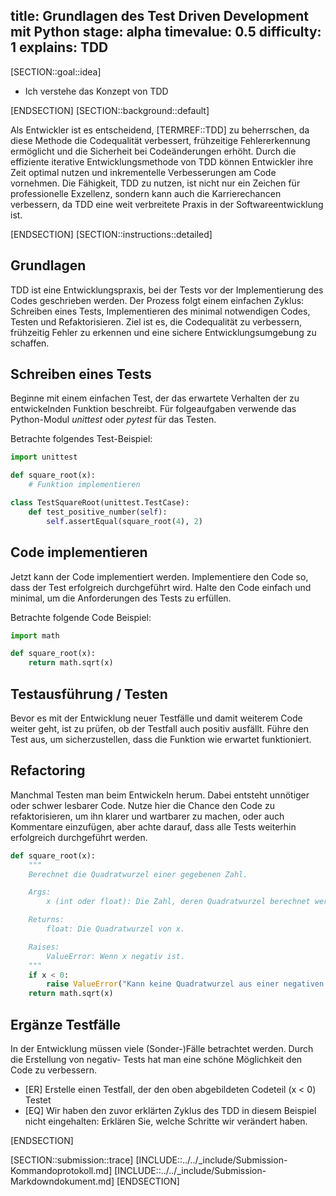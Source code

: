 title: Grundlagen des Test Driven Development mit Python
stage: alpha
timevalue: 0.5
difficulty: 1
explains: TDD
---

[SECTION::goal::idea]

- Ich verstehe das Konzept von TDD

[ENDSECTION]
[SECTION::background::default]

Als Entwickler ist es entscheidend, [TERMREF::TDD] zu beherrschen, da diese Methode die Codequalität
verbessert, frühzeitige Fehlererkennung ermöglicht und die Sicherheit bei Codeänderungen erhöht.
Durch die effiziente iterative Entwicklungsmethode von TDD können Entwickler ihre Zeit optimal
nutzen und inkrementelle Verbesserungen am Code vornehmen. Die Fähigkeit, TDD zu nutzen, ist nicht
nur ein Zeichen für professionelle Exzellenz, sondern kann auch die Karrierechancen verbessern, da
TDD eine weit verbreitete Praxis in der Softwareentwicklung ist.

[ENDSECTION]
[SECTION::instructions::detailed]

## Grundlagen

TDD ist eine Entwicklungspraxis, bei der Tests vor der Implementierung des Codes geschrieben werden.
Der Prozess folgt einem einfachen Zyklus: Schreiben eines Tests, Implementieren des minimal
notwendigen Codes, Testen und Refaktorisieren. Ziel ist es, die Codequalität zu verbessern,
frühzeitig Fehler zu erkennen und eine sichere Entwicklungsumgebung zu schaffen.

## Schreiben eines Tests

Beginne mit einem einfachen Test, der das erwartete Verhalten der zu entwickelnden Funktion
beschreibt. Für folgeaufgaben verwende das Python-Modul *unittest* oder *pytest* für das Testen.

Betrachte folgendes Test-Beispiel:

```Python
import unittest

def square_root(x):
    # Funktion implementieren

class TestSquareRoot(unittest.TestCase):
    def test_positive_number(self):
        self.assertEqual(square_root(4), 2)
```

## Code implementieren

Jetzt kann der Code implementiert werden. Implementiere den Code so, dass der Test erfolgreich durchgeführt wird. Halte den Code einfach und minimal, um die Anforderungen des Tests zu erfüllen.

Betrachte folgende Code Beispiel:

```Python
import math

def square_root(x):
    return math.sqrt(x)
```

## Testausführung / Testen

Bevor es mit der Entwicklung neuer Testfälle und damit weiterem Code weiter geht, ist zu prüfen,
ob der Testfall auch positiv ausfällt. Führe den Test aus, um sicherzustellen, dass die Funktion wie erwartet funktioniert.

## Refactoring

Manchmal Testen man beim Entwickeln herum. Dabei entsteht unnötiger oder schwer lesbarer Code.
Nutze hier die Chance den Code zu refaktorisieren, um ihn klarer und wartbarer zu machen,
oder auch Kommentare einzufügen, aber achte darauf, dass alle Tests weiterhin erfolgreich
durchgeführt werden.

```Python
def square_root(x):
    """
    Berechnet die Quadratwurzel einer gegebenen Zahl.

    Args:
        x (int oder float): Die Zahl, deren Quadratwurzel berechnet werden soll. Muss eine nicht-negative Zahl sein.

    Returns:
        float: Die Quadratwurzel von x.

    Raises:
        ValueError: Wenn x negativ ist.
    """
    if x < 0:
        raise ValueError("Kann keine Quadratwurzel aus einer negativen Zahl ziehen.")
    return math.sqrt(x)
```

## Ergänze Testfälle

In der Entwicklung müssen viele (Sonder-)Fälle betrachtet werden. Durch die Erstellung von negativ-
Tests hat man eine schöne Möglichkeit den Code zu verbessern.

- [ER] Erstelle einen Testfall, der den oben abgebildeten Codeteil (x < 0) Testet
- [EQ] Wir haben den zuvor erklärten Zyklus des TDD in diesem Beispiel nicht eingehalten: Erklären
Sie, welche Schritte wir verändert haben.

[ENDSECTION]

[SECTION::submission::trace]
[INCLUDE::../../_include/Submission-Kommandoprotokoll.md]
[INCLUDE::../../_include/Submission-Markdowndokument.md]
[ENDSECTION]
